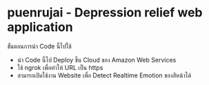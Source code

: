 # puenrujai - Depression relief web application
ขั้นตอนการนำ Code นี้ไปใช้
- นำ Code นี้ไป Deploy ขึ้น Cloud ของ Amazon Web Services
- ใช้ ngrok เพื่อทำให้ URL เป็น https
- สามารถเปิดใช้งาน Website เพื่อ Detect Realtime Emotion ของสีหน้าได้
